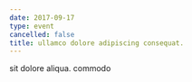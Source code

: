 ```yaml
---
date: 2017-09-17
type: event
cancelled: false
title: ullamco dolore adipiscing consequat.
---
```

sit dolore aliqua. commodo